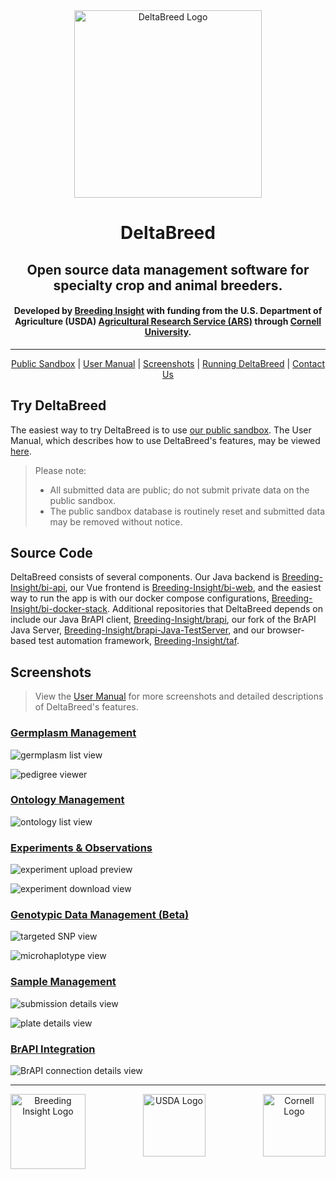<div align="center">
    <img src="./images/DeltaBreed.svg" alt="DeltaBreed Logo" width="300">
</div>

<h1 align="center">
    DeltaBreed
</h1>

<h2 align="center">
    Open source data management software for specialty crop and animal breeders.
</h2>

<h4 align="center">
    Developed by <a href="https://breedinginsight.org/">Breeding Insight</a> with funding from the U.S. Department of Agriculture (USDA) <a href="https://www.ars.usda.gov/">Agricultural Research Service (ARS)</a> through <a href="https://www.cornell.edu/">Cornell University</a>.
</h4>

____


<p align="center">
  <a href="https://sandbox.breedinginsight.net/">Public Sandbox</a> |
  <a href="https://breedinginsight.atlassian.net/wiki/x/I4AlZ">User Manual</a> |
  <a href="#screenshots">Screenshots</a> |
  <a href="https://github.com/Breeding-Insight/bi-docker-stack">Running DeltaBreed</a> |
  <a href="https://breedinginsight.org/contact-us/">Contact Us</a>
</p>

## Try DeltaBreed

The easiest way to try DeltaBreed is to use [our public sandbox](https://sandbox.breedinginsight.net/). The User Manual, which describes how to use DeltaBreed's features, may be viewed [here](https://breedinginsight.atlassian.net/wiki/x/I4AlZ).

> Please note: 
>    - All submitted data are public; do not submit private data on the public sandbox.
>    - The public sandbox database is routinely reset and submitted data may be removed without notice.

## Source Code

 DeltaBreed consists of several components. Our Java backend is [Breeding-Insight/bi-api](https://github.com/Breeding-Insight/bi-api), our Vue frontend is [Breeding-Insight/bi-web](https://github.com/Breeding-Insight/bi-web), and the easiest way to run the app is with our docker compose configurations, [Breeding-Insight/bi-docker-stack](https://github.com/Breeding-Insight/bi-docker-stack). Additional repositories that DeltaBreed depends on include our Java BrAPI client, [Breeding-Insight/brapi](https://github.com/Breeding-Insight/brapi), our fork of the BrAPI Java Server, [Breeding-Insight/brapi-Java-TestServer](https://github.com/Breeding-Insight/brapi-Java-TestServer), and our browser-based test automation framework, [Breeding-Insight/taf](https://github.com/Breeding-Insight/taf).


## Screenshots

> View the [User Manual](https://breedinginsight.atlassian.net/wiki/x/I4AlZ) for more screenshots and detailed descriptions of DeltaBreed's features.

### [Germplasm Management](https://breedinginsight.atlassian.net/wiki/x/Y4I1jQ)

![germplasm list view](./images/screenshots/germplasm.png)

![pedigree viewer](./images/screenshots/pedigree.png)

### [Ontology Management](https://breedinginsight.atlassian.net/wiki/x/2YM1jQ)

![ontology list view](./images/screenshots/ontology.png)

### [Experiments & Observations](https://breedinginsight.atlassian.net/wiki/x/xIQ1jQ)

![experiment upload preview](./images/screenshots/experiment_upload.png)

![experiment download view](./images/screenshots/experiment_download.png)

### [Genotypic Data Management (Beta)](https://breedinginsight.atlassian.net/wiki/x/04U1jQ)

![targeted SNP view](./images/screenshots/snp.png)

![microhaplotype view](./images/screenshots/microhaplotype.png)

### [Sample Management](https://breedinginsight.atlassian.net/wiki/x/ToY1jQ)

![submission details view](./images/screenshots/sample.png)

![plate details view](./images/screenshots/plate_details.png)


### [BrAPI Integration](https://breedinginsight.atlassian.net/wiki/x/2oY1jQ)

![BrAPI connection details view](./images/screenshots/brapi.png)


____

<div align="center">
    <img src="./images/BreedingInsight.svg" alt="Breeding Insight Logo" height="120" align="left">
    <img src="./images/USDA.svg" alt="USDA Logo" height="100" align="center">
    <img src="./images/Cornell.svg" alt="Cornell Logo" height="100" align="right">
</div>